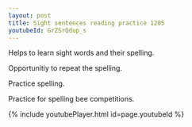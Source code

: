 ```yaml
---
layout: post
title: Sight sentences reading practice 1205
youtubeId: GrZSrQdup_s
---
```

 
 
Helps to learn sight words and their spelling.

Opportunitiy to repeat the spelling. 

Practice spelling. 
 
Practice for spelling bee competitions. 
 
{% include youtubePlayer.html id=page.youtubeId %}
 
 
